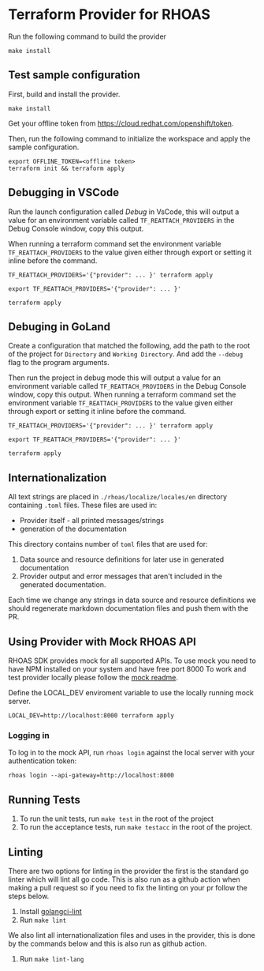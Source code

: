 # Terraform Provider for RHOAS

Run the following command to build the provider

```shell
make install
```

## Test sample configuration

First, build and install the provider.

```shell
make install
```

Get your offline token from https://cloud.redhat.com/openshift/token.

Then, run the following command to initialize the workspace and apply the sample configuration.

```shell
export OFFLINE_TOKEN=<offline token>
terraform init && terraform apply
```

## Debugging in VSCode
Run the launch configuration called *Debug* in VsCode, this will output a value for an environment variable 
called `TF_REATTACH_PROVIDERS` in the Debug Console window, copy this output.

When running a terraform command set the environment variable `TF_REATTACH_PROVIDERS` to the value given
either through export or setting it inline before the command.
```shell
TF_REATTACH_PROVIDERS='{"provider": ... }' terraform apply
```

```shell
export TF_REATTACH_PROVIDERS='{"provider": ... }' 

terraform apply
```

## Debuging in GoLand
Create a configuration that matched the following, add the path to the root of the project for `Directory` and `Working Directory`.
And add the `--debug` flag to the program arguments.

Then run the project in debug mode this will output a value for an environment variable  called `TF_REATTACH_PROVIDERS` in the Debug Console window, copy this output.
When running a terraform command set the environment variable `TF_REATTACH_PROVIDERS` to the value given
either through export or setting it inline before the command.
```shell
TF_REATTACH_PROVIDERS='{"provider": ... }' terraform apply
```

```shell
export TF_REATTACH_PROVIDERS='{"provider": ... }' 

terraform apply
```

## Internationalization

All text strings are placed in `./rhoas/localize/locales/en` directory containing `.toml` files.
These files are used in:

- Provider itself - all printed messages/strings
- generation of the documentation

This directory contains number of `toml` files that are used for:

1. Data source and resource definitions for later use in generated documentation
2. Provider output and error messages that aren't included in the generated documentation.

Each time we change any strings in data source and resource definitions we should regenerate markdown documentation files and push them with the PR.

## Using Provider with Mock RHOAS API

RHOAS SDK provides mock for all supported APIs.
To use mock you need to have NPM installed on your system and have free port 8000
To work and test provider locally please follow the [mock readme](https://github.com/redhat-developer/app-services-sdk-js/tree/main/packages/api-mock).

Define the LOCAL_DEV enviroment variable to use the locally running mock server.
```shell
LOCAL_DEV=http://localhost:8000 terraform apply
```

### Logging in

To log in to the mock API, run `rhoas login` against the local server with your authentication token:

```shell
rhoas login --api-gateway=http://localhost:8000
```
    
## Running Tests
1. To run the unit tests, run `make test` in the root of the project
2. To run the acceptance tests, run `make testacc` in the root of the project.

## Linting
There are two options for linting in the provider the first is the standard go linter
which will lint all go code. This is also run as a github action when making a pull request
so if you need to fix the linting on your pr follow the steps below.
1. Install [golangci-lint](https://golangci-lint.run/)
2. Run `make lint`

We also lint all internationalization files and uses in the provider, this is done by the commands
below and this is also run as github action.
1. Run `make lint-lang`